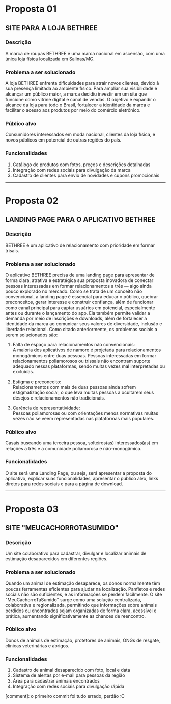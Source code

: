 # Proposta 01

## SITE PARA A LOJA BETHREE

### Descrição

A marca de roupas BETHREE é uma marca nacional em ascensão, com uma única loja física localizada em Salinas/MG.

### Problema a ser solucionado

A loja BETHREE enfrenta dificuldades para atrair novos clientes, devido à sua presença limitada ao ambiente físico. Para ampliar sua visibilidade e alcançar um público maior, a marca decidiu investir em um site que funcione como vitrine digital e canal de vendas. O objetivo é expandir o alcance da loja para todo o Brasil, fortalecer a identidade da marca e facilitar o acesso aos produtos por meio do comércio eletrônico.

### Público alvo

Consumidores interessados em moda nacional, clientes da loja física, e novos públicos em potencial de outras regiões do país.

### Funcionalidades

1. Catálogo de produtos com fotos, preços e descrições detalhadas  
2. Integração com redes sociais para divulgação da marca  
3. Cadastro de clientes para envio de novidades e cupons promocionais  

---

# Proposta 02

## LANDING PAGE PARA O APLICATIVO BETHREE

### Descrição

BETHREE é um aplicativo de relacionamento com prioridade em formar trisais.

### Problema a ser solucionado

O aplicativo BETHREE precisa de uma landing page para apresentar de forma clara, atrativa e estratégica sua proposta inovadora de conectar pessoas interessadas em formar relacionamentos a três — algo ainda pouco explorado no mercado. Como se trata de um conceito não convencional, a landing page é essencial para educar o público, quebrar preconceitos, gerar interesse e construir confiança, além de funcionar como canal principal para captar usuários em potencial, especialmente antes ou durante o lançamento do app. Ela também permite validar a demanda por meio de inscrições e downloads, além de fortalecer a identidade da marca ao comunicar seus valores de diversidade, inclusão e liberdade relacional. Como citado anteriormente, os problemas sociais a serem solucionados são:

1. Falta de espaço para relacionamentos não convencionais:  
A maioria dos aplicativos de namoro é projetada para relacionamentos monogâmicos entre duas pessoas. Pessoas interessadas em formar relacionamentos poliamorosos ou trissais não encontram suporte adequado nessas plataformas, sendo muitas vezes mal interpretadas ou excluídas.  

2. Estigma e preconceito:  
Relacionamentos com mais de duas pessoas ainda sofrem estigmatização social, o que leva muitas pessoas a ocultarem seus desejos e relacionamentos não tradicionais.  

3. Carência de representatividade:  
Pessoas poliamorosas ou com orientações menos normativas muitas vezes não se veem representadas nas plataformas mais populares.  

### Público alvo
Casais buscando uma terceira pessoa, solteiros(as) interessados(as) em relações a três e a comunidade poliamorosa e não-monogâmica.


### Funcionalidades

O site será uma Landing Page, ou seja, será apresentar a proposta do aplicativo, explicar suas funcionalidades, apresentar o público alvo, links diretos para redes sociais e para a página de download.

---

# Proposta 03

## SITE "MEUCACHORROTASUMIDO"

### Descrição

Um site colaborativo para cadastrar, divulgar e localizar animais de estimação desaparecidos em diferentes regiões.

### Problema a ser solucionado

Quando um animal de estimação desaparece, os donos normalmente têm poucas ferramentas eficientes para ajudar na localização. Panfletos e redes sociais não são suficientes, e as informações se perdem facilmente. O site "MeuCachorroTaSumido" surge como uma solução centralizada, colaborativa e regionalizada, permitindo que informações sobre animais perdidos ou encontrados sejam organizadas de forma clara, acessível e prática, aumentando significativamente as chances de reencontro.

### Público alvo

Donos de animais de estimação, protetores de animais, ONGs de resgate, clínicas veterinárias e abrigos.

### Funcionalidades

1. Cadastro de animal desaparecido com foto, local e data  
2. Sistema de alertas por e-mail para pessoas da região  
3. Área para cadastrar animais encontrados  
4. Integração com redes sociais para divulgação rápida  

[comment]: o primeiro commit foi tudo errado, perdão :C